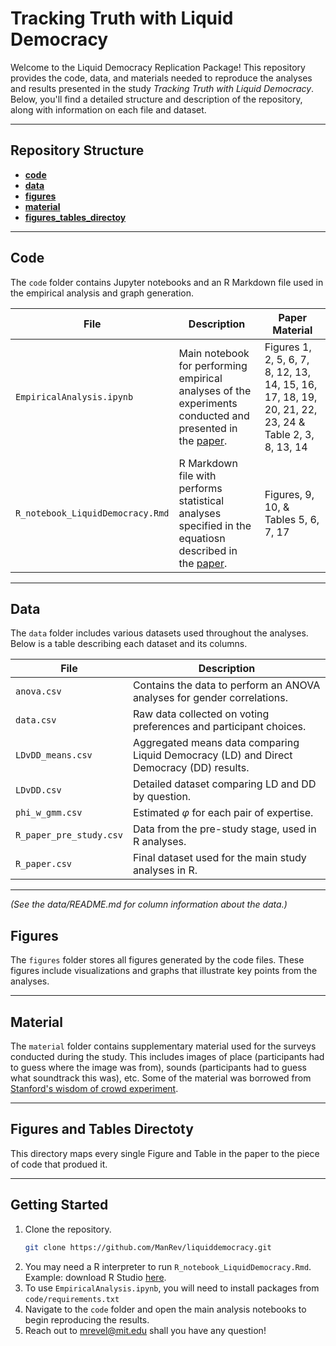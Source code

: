 # Tracking Truth with Liquid Democracy

Welcome to the Liquid Democracy Replication Package! This repository provides the code, data, and materials needed to reproduce the analyses and results presented in the study *Tracking Truth with Liquid Democracy*. Below, you'll find a detailed structure and description of the repository, along with information on each file and dataset.

---

## Repository Structure

- **[code](#code)**
- **[data](#data)**
- **[figures](#figures)**
- **[material](#material)**
- **[figures_tables_directoy](figures_tables_directoy)**

---

## Code

The `code` folder contains Jupyter notebooks and an R Markdown file used in the empirical analysis and graph generation.

| File  | Description  | Paper Material |
|-------------------------------|----------------------|--|
| `EmpiricalAnalysis.ipynb`     | Main notebook for performing empirical analyses of the experiments conducted and presented in the [paper](https://arxiv.org/pdf/2107.11868).    |Figures 1, 2, 5, 6, 7, 8, 12, 13, 14, 15, 16, 17, 18, 19, 20, 21, 22, 23, 24 & Table 2, 3, 8, 13, 14 |
| `R_notebook_LiquidDemocracy.Rmd` | R Markdown file with performs statistical analyses specified in the equatiosn described in the [paper](https://arxiv.org/pdf/2107.11868).          |Figures, 9, 10, & Tables 5, 6, 7, 17 |
---

## Data

The `data` folder includes various datasets used throughout the analyses. Below is a table describing each dataset and its columns.

| File               | Description                                                                                  |
|--------------------|----------------------------------------------------------------------------------------------|
| `anova.csv`        | Contains the data to perform an ANOVA analyses for gender correlations.                                                        |
| `data.csv`         | Raw data collected on voting preferences and participant choices.                            |
| `LDvDD_means.csv`  | Aggregated means data comparing Liquid Democracy (LD) and Direct Democracy (DD) results.     |
| `LDvDD.csv`        | Detailed dataset comparing LD and DD by question.|
| `phi_w_gmm.csv`    | Estimated $\varphi$ for each pair of expertise.          |
| `R_paper_pre_study.csv` | Data from the pre-study stage, used in R analyses.                                    |
| `R_paper.csv`      | Final dataset used for the main study analyses in R.                       |
---

*(See the data/README.md for column information about the data.)*

## Figures

The `figures` folder stores all figures generated by the code files. These figures include visualizations and graphs that illustrate key points from the analyses.

---

## Material

The `material` folder contains supplementary material used for the surveys conducted during the study. This includes images of place (participants had to guess where the image was from), sounds (participants had to guess what soundtrack this was), etc. Some of the material was borrowed from [Stanford's wisdom of crowd experiment](https://github.com/stanford-policylab/wisdom-of-crowds).

---

## Figures and Tables Directoty

This directory maps every single Figure and Table in the paper to the piece of code that produed it.

---

## Getting Started

1. Clone the repository.
   ```bash
   git clone https://github.com/ManRev/liquiddemocracy.git
2. You may need a R interpreter to run `R_notebook_LiquidDemocracy.Rmd`. Example: download R Studio [here](https://posit.co/products/open-source/rstudio/).
3. To use `EmpiricalAnalysis.ipynb`, you will need to install packages from `code/requirements.txt`
3. Navigate to the `code` folder and open the main analysis notebooks to begin reproducing the results.
4. Reach out to mrevel@mit.edu shall you have any question!